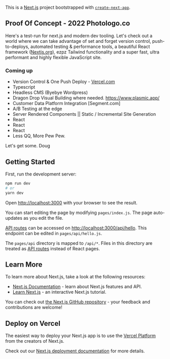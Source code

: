 This is a [Next.js](https://nextjs.org/) project bootstrapped with [`create-next-app`](https://github.com/vercel/next.js/tree/canary/packages/create-next-app).

## Proof Of Concept - 2022 Photologo.co
Here's a test-run for next.js and modern dev tooling. Let's check out a world where we can take advantage of set and forget version control, push-to-deploys, automated testing & performance tools, a beautiful React framework ([Nextjs.org](https://nextjs.org)), ezpz Tailwind functionality and a super fast, ultra performant and highly flexible JavaScript site.

### Coming up

- Version Control & One Push Deploy - [Vercel.com](https://vercel.com/)
- Typescript
- Headless CMS (Byebye Wordpress)
- Dragon Drop Visual Building where needed. https://www.plasmic.app/
- Customer Data Platform Integration [Segment.com]
- A/B Testing at the edge
- Server Rendered Components || Static / Incremental Site Generation
- React
- React
- React
- Less QQ, More Pew Pew.

Let's get some. 
Doug

## Getting Started

First, run the development server:

```bash
npm run dev
# or
yarn dev
```

Open [http://localhost:3000](http://localhost:3000) with your browser to see the result.

You can start editing the page by modifying `pages/index.js`. The page auto-updates as you edit the file.

[API routes](https://nextjs.org/docs/api-routes/introduction) can be accessed on [http://localhost:3000/api/hello](http://localhost:3000/api/hello). This endpoint can be edited in `pages/api/hello.js`.

The `pages/api` directory is mapped to `/api/*`. Files in this directory are treated as [API routes](https://nextjs.org/docs/api-routes/introduction) instead of React pages.

## Learn More

To learn more about Next.js, take a look at the following resources:

- [Next.js Documentation](https://nextjs.org/docs) - learn about Next.js features and API.
- [Learn Next.js](https://nextjs.org/learn) - an interactive Next.js tutorial.

You can check out [the Next.js GitHub repository](https://github.com/vercel/next.js/) - your feedback and contributions are welcome!

## Deploy on Vercel

The easiest way to deploy your Next.js app is to use the [Vercel Platform](https://vercel.com/new?utm_medium=default-template&filter=next.js&utm_source=create-next-app&utm_campaign=create-next-app-readme) from the creators of Next.js.

Check out our [Next.js deployment documentation](https://nextjs.org/docs/deployment) for more details.
